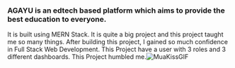 ### AGAYU is an edtech based platform which aims to provide the best education to everyone. 
It is built using MERN Stack. It is quite a big project and this project taught me so many things. After building this project, I gained so much confidence in Full Stack Web Development.
This Project have a user with 3 roles and 3 different dashboards. This Project humbled me.![MuaKissGIF](https://github.com/user-attachments/assets/bb00761c-866b-4713-ae29-a20bbc182beb)
